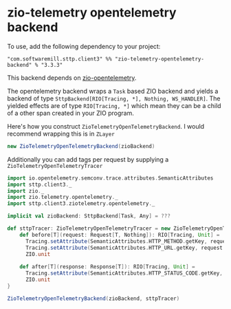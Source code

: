 # zio-telemetry opentelemetry backend 

To use, add the following dependency to your project:

```
"com.softwaremill.sttp.client3" %% "zio-telemetry-opentelemetry-backend" % "3.3.3"
```

This backend depends on [zio-opentelemetry](https://github.com/zio/zio-telemetry).

The opentelemetry backend wraps a `Task` based ZIO backend and yields a backend of type `SttpBackend[RIO[Tracing, *], Nothing, WS_HANDLER]`. The yielded effects are of type `RIO[Tracing, *]` which mean they can be a child of a other span created in your ZIO program.

Here's how you construct `ZioTelemetryOpenTelemetryBackend`. I would recommend wrapping this is in `ZLayer`

```scala
new ZioTelemetryOpenTelemetryBackend(zioBackend)
```

Additionally you can add tags per request by supplying a `ZioTelemetryOpenTelemetryTracer`

```scala
import io.opentelemetry.semconv.trace.attributes.SemanticAttributes
import sttp.client3._
import zio._
import zio.telemetry.opentelemetry._
import sttp.client3.ziotelemetry.opentelemetry._

implicit val zioBackend: SttpBackend[Task, Any] = ???

def sttpTracer: ZioTelemetryOpenTelemetryTracer = new ZioTelemetryOpenTelemetryTracer {
    def before[T](request: Request[T, Nothing]): RIO[Tracing, Unit] =
      Tracing.setAttribute(SemanticAttributes.HTTP_METHOD.getKey, request.method.method) *>
      Tracing.setAttribute(SemanticAttributes.HTTP_URL.getKey, request.uri.toString()) *>
      ZIO.unit
    
    def after[T](response: Response[T]): RIO[Tracing, Unit] =
      Tracing.setAttribute(SemanticAttributes.HTTP_STATUS_CODE.getKey, response.code.code) *>
      ZIO.unit
}

ZioTelemetryOpenTelemetryBackend(zioBackend, sttpTracer)
```


